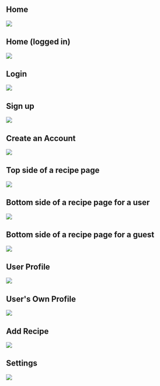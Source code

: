 ## Home ##

<a href='http://imgur.com/mSj3S1y'><img src='http://i.imgur.com/mSj3S1y.png' /></a>

## Home (logged in) ##

<a href='http://imgur.com/feVx1Pm'><img src='http://i.imgur.com/feVx1Pm.png' /></a>

## Login ##

<a href='http://imgur.com/IEk229f'><img src='http://i.imgur.com/IEk229f.png' /></a>

## Sign up ##

<a href='http://imgur.com/UZOvs6A'><img src='http://i.imgur.com/UZOvs6A.png' /></a>



## Create an Account ##

<a href='http://imgur.com/x2DH7Nh'><img src='http://i.imgur.com/x2DH7Nh.png' /></a>

## Top side of a recipe page ##

<a href='http://imgur.com/L2hSKsz'><img src='http://i.imgur.com/L2hSKsz.png?1' /></a>

## Bottom side of a recipe page for a user ##

<a href='http://imgur.com/mw1koaj'><img src='http://i.imgur.com/mw1koaj.png?1' /></a>

## Bottom side of a recipe page for a guest ##

<a href='http://imgur.com/16Nj4nd'><img src='http://i.imgur.com/16Nj4nd.png?1' /></a>

## User Profile ##

<a href='http://imgur.com/CD3mzUX'><img src='http://i.imgur.com/CD3mzUX.png?1' /></a>

## User's Own Profile ##

<a href='http://imgur.com/EwATEgb'><img src='http://i.imgur.com/EwATEgb.png?1' /></a>

## Add Recipe ##

<a href='http://imgur.com/1plHF71'><img src='http://i.imgur.com/1plHF71.png' /></a>

## Settings ##

<a href='http://imgur.com/PxI8PsO'><img src='http://i.imgur.com/PxI8PsO.png?1' /></a>